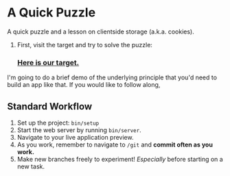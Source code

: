 # A Quick Puzzle

A quick puzzle and a lesson on clientside storage (a.k.a. cookies).

 1. First, visit the target and try to solve the puzzle:

    ### [Here is our target.](https://a-quick-puzzle.herokuapp.com/)

I'm going to do a brief demo of the underlying principle that you'd need to build an app like that. If you would like to follow along,

## Standard Workflow

 1. Set up the project: `bin/setup`
 1. Start the web server by running `bin/server`.
 1. Navigate to your live application preview.
 1. As you work, remember to navigate to `/git` and **commit often as you work.**
 1. Make new branches freely to experiment! _Especially_ before starting on a new task.
